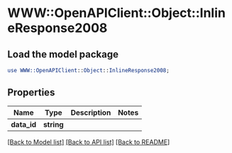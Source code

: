 # WWW::OpenAPIClient::Object::InlineResponse2008

## Load the model package
```perl
use WWW::OpenAPIClient::Object::InlineResponse2008;
```

## Properties
Name | Type | Description | Notes
------------ | ------------- | ------------- | -------------
**data_id** | **string** |  | 

[[Back to Model list]](../README.md#documentation-for-models) [[Back to API list]](../README.md#documentation-for-api-endpoints) [[Back to README]](../README.md)


